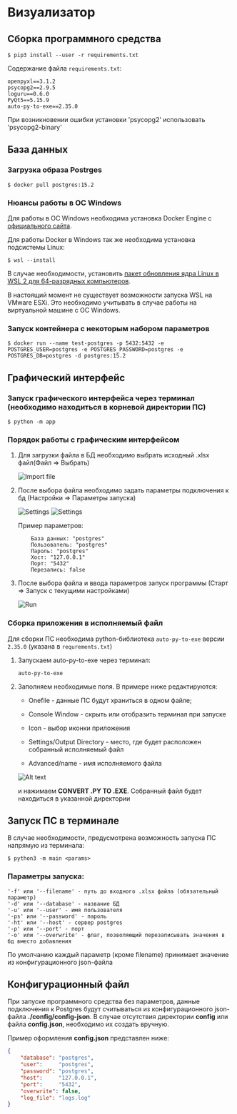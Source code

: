 # Визуализатор

## Сборка программного средства

```console
$ pip3 install --user -r requirements.txt
```

Содержание файла `requirements.txt`:

```
openpyxl==3.1.2
psycopg2==2.9.5
loguru==0.6.0
PyQt5==5.15.9
auto-py-to-exe==2.35.0
```

При возникновении ошибки установки 'psycopg2' использовать 'psycopg2-binary'

## База данных

### Загрузка образа Postrges

```console
$ docker pull postgres:15.2
```

### Нюансы работы в ОС Windows

Для работы в ОС Windows необходима установка Docker Engine с [официального сайта](https://docs.docker.com/desktop/install/windows-install/).

Для работы Docker в Windows так же необходима установка подсистемы Linux:

```console
$ wsl --install
```

В случае необходимости, установить [пакет обновления ядра Linux в WSL 2 для 64-разрядных компьютеров](https://wslstorestorage.blob.core.windows.net/wslblob/wsl_update_x64.msi).

В настоящий момент не существует возможности запуска WSL на VMware ESXi. Это необходимо учитывать в случае работы на виртуальной машине с ОС Windows.

### Запуск контейнера с некоторым набором параметров

```console
$ docker run --name test-postgres -p 5432:5432 -e POSTGRES_USER=postgres -e POSTGRES_PASSWORD=postgres -e POSTGRES_DB=postgres -d postgres:15.2
```

## Графический интерфейс

### Запуск графического интерфейса через терминал (необходимо находиться в корневой директории ПС)

```console
$ python -m app
```

### Порядок работы с графическим интерфейсом

1. Для загрузки файла в БД необходимо выбрать исходный .xlsx файл(Файл => Выбрать)

    ![Import file](./img-examples/import.png)

1. После выбора файла необходимо задать параметры подключения к бд (Настройки => Параметры запуска)

    ![Settings](./img-examples/settings1.png)
    ![Settings](./img-examples/settings2.png)

    Пример параметров:
    ```
        База данных: "postgres"
        Пользователь: "postgres"
        Пароль: "postgres"
        Хост: "127.0.0.1"
        Порт: "5432"
        Перезапись: false
    ```
1. После выбора файла и ввода параметров запуск программы (Старт => Запуск с текущими настройками)

    ![Run](./img-examples/run.png)

### Сборка приложения в исполняемый файл

Для сборки ПС необходима python-библиотека `auto-py-to-exe` версии `2.35.0` (указана в `requrements.txt`)

1. Запускаем auto-py-to-exe через терминал:
    ```console
    auto-py-to-exe
    ```

1. Заполняем необходимые поля. В примере ниже редактируются:
    
    * Onefile - данные ПС будут храниться в одном файле;

    * Console Window - скрыть или отобразить терминал при запуске

    * Icon - выбор иконки приложения

    * Settings/Output Directory - место, где будет расположен собранный исполняемый файл

    * Advanced/name - имя исполняемого файла

    ![Alt text](img-examples/py-to-exe.PNG)

    и нажимаем **CONVERT .PY TO .EXE**. Собранный файл будет находиться в указанной директории

## Запуск ПС в терминале

В случае необходимости, предусмотрена возможность запуска ПС напрямую из терминала:

```console
$ python3 -m main <params> 
```

### Параметры запуска:

    '-f' или '--filename' - путь до входного .xlsx файла (обязательный параметр)
    '-d' или '--database' - название БД
    '-u' или '--user' - имя пользователя
    '-ps' или '--password' - пароль
    '-ht' или '--host' - сервер postgres
    '-p' или '--port' - порт
    '-o' или '--overwrite' - флаг, позволяющий перезаписывать значения в бд вместо добавления

По умолчанию каждый параметр (кроме filename) принимает значение из конфигурационного json-файла

## Конфигурационный файл

При запуске программного средства без параметров, данные подключения к Postgres будут считываться из конфигурационного json-файла **./config/config-json**. В случае отсутствия директории **config** или файла **config.json**, необходимо их создать вручную.

Пример оформления **config.json** представлен ниже:

```json
{
    "database": "postgres",
    "user":     "postgres",
    "password": "postgres",
    "host":     "127.0.0.1",
    "port":     "5432",
    "overwrite": false,
    "log_file": "logs.log"
}
```
